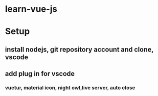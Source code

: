 # learn-vue-js
# Setup
## install nodejs, git repository account and clone, vscode
## add plug in for vscode
### vuetur, material icon, night owl,live server, auto close